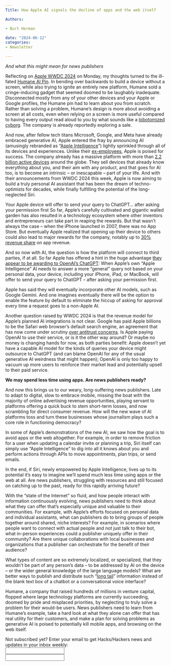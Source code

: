 ```yaml
---
Title: How Apple AI signals the decline of apps and the web itself

Authors: 

- Burt Herman

date: "2024-06-12" 
categories: 
- Newsletter 

---
```


*And what this might mean for news publishers*

Reflecting on [Apple WWDC 2024]() on Monday, my thoughts turned to the ill-fated [Humane AI Pin](https://humane.com/). In bending over backwards to build a device without a screen, while also trying to ignite an entirely new platform, Humane sold a cringe-inducing gadget that seemed doomed to be laughably inadequate. Disconnected mostly from any of your other devices and your Apple or Google profiles, the Humane pin had to learn about you from scratch. Rather than solving a problem, Humane’s design is more about avoiding a screen at all costs, even when relying on a screen is more useful compared to having every output read aloud to you by what sounds like a [lobotomized cyborg](https://youtu.be/UwCFY6pmaYY?si=ifwACy8W3za4D8rd). The company is already reportedly exploring a sale. 

And now, after fellow tech titans Microsoft, Google, and Meta have already embraced generative AI, Apple entered the fray by announcing AI (amusingly rebranded as “[Apple Intelligence](https://www.apple.com/apple-intelligence/)”) lightly sprinkled through all of its devices and experiences. Unlike their [ex-employees](https://9to5mac.com/2022/01/07/comment-why-have-some-of-apples-brightest-inventors-left-to-work-with-android-at-humane/), Apple is poised for success. The company already has a massive platform with more than [2.2 billion active devices](https://www.apple.com/ca/newsroom/2023/02/apple-reports-first-quarter-results/) around the globe. They sell devices that already know everything about you, and their aim with any product, and that goes for AI too, is to become an intrinsic – or inescapable – part of  your life. And with their announcements from WWDC 2024 this week, Apple is now aiming to build a truly personal AI assistant that has been the dream of techno-optimists for decades, while finally fulfilling the potential of the long-neglected Siri. 

Your Apple device will offer to send your query to ChatGPT… after asking your permission first
So far, Apple’s carefully cultivated and gigantic walled garden has also resulted in a technology ecosystem where other inventors and entrepreneurs can take part in reaping the rewards. But that wasn’t always the case – when the iPhone launched in 2007, there was no App Store. But eventually Apple realized that opening up their device to others could also lead to major rewards for the company, notably up to [30% revenue share](https://www.investopedia.com/apples-court-ordered-changes-to-app-store-preserve-its-cut-of-sales-revenue-8430905) on app revenue.  

And so now with AI, the question is how the platform will connect to third parties, if at all. So far Apple has offered a hint in the huge advantage [they appear to be awarding to OpenAI’s ChatGPT](https://openai.com/index/openai-and-apple-announce-partnership/): When Apple’s own “Apple Intelligence” AI needs to answer a more “general” query not based on your personal data, your device, including your iPhone, iPad, or MacBook, will offer to send your query to ChatGPT – after asking your permission first.

Apple has said they will eventually incorporate other AI models, such as Google Gemini. And one imagines eventually there will be the option to enable the feature by default to eliminate the hiccup of asking for approval every time a request goes to a non-Apple AI.

Another question raised by WWDC 2024 is that the revenue model for Apple’s planned AI integrations is not clear. Google has paid Apple billions to be the Safari web browser’s default search engine, an agreement that has now come under scrutiny [over antitrust concerns](https://www.theverge.com/2024/5/3/24147682/google-closing-arguments-search-distribution-trial-day-1). Is Apple paying OpenAI to use their service, or is it the other way around? Or maybe no money is changing hands for now, as both parties benefit: Apple doesn’t yet have a capable AI model for the kinds of queries your device might outsource to ChatGPT (and can blame OpenAI for any of the usual generative AI weirdness that might happen); OpenAI is only too happy to vacuum up more users to reinforce their market lead and potentially upsell to their paid service. 

**We may spend less time using apps. Are news publishers ready?**

And now this brings us to our weary, long-suffering news publishers. Late to adapt to digital, slow to embrace mobile, missing the boat with the majority of online advertising revenue opportunities, playing servant to platforms offering a quick buck to stem short-term losses, and now scrambling for direct consumer revenue. How will the new wave of AI platforms toss and turn these businesses whose journalism plays such a core role in functioning democracy?

In some of Apple’s demonstrations of the new AI, we saw how the goal is to avoid apps or the web altogether. For example, in order to remove friction for a user when updating a calendar invite or planning a trip, Siri itself can simply use “Apple Intelligence” to dig into all it knows about you and perform actions through APIs to move appointments, plan trips, or send emails. 

In the end, if Siri, newly empowered by Apple Intelligence, lives up to its potential it’s easy to imagine we’ll spend much less time using apps or the web at all. Are news publishers, struggling with resources and still focused on catching up to the past, ready for this rapidly arriving future?

With the “state of the Internet” so fluid, and how people interact with information continuously evolving, news publishers need to think about what they can offer that’s especially unique and valuable to their communities. For example, with Apple’s efforts focused on personal data and individual assistants, what can publishers do to bring groups of people together around shared, niche interests? For example, in scenarios where people want to connect with actual people and not just talk to their bot, what in-person experiences could a publisher uniquely offer in their community? Are there unique collaborations with local businesses and organizations that a publisher can orchestrate for the benefit of their audience? 

What types of content are so extremely localized, or specialized, that they wouldn’t be part of any person’s data – to be addressed by AI on the device – or the wider general knowledge of the large language models? What are better ways to publish and distribute such “[long tail](https://rockcontent.com/blog/long-tail-marketing/)” information instead of the blank text box of a chatbot or a conversational voice interface?

Humane, a company that raised hundreds of millions in venture capital, flopped where large technology platforms are currently succeeding, doomed by pride and misplaced priorities, by neglecting to truly solve a problem for their would-be users. News publishers need to learn from Humane’s example, take a hard look at what they alone can offer that has real utility for their customers, and make a plan for solving problems as generative AI is poised to potentially kill mobile apps, and browsing on the web itself.

<div id="mc_embed_signup"><form id="mc-embedded-subscribe-form" class="validate" action="//hackshackers.us1.list-manage.com/subscribe/post?u=c56f2e53d5ed6ef87f8aaa75c&amp;id=fb2bc6f10b" method="post" name="mc-embedded-subscribe-form" novalidate="" target="_blank">

<div id="mc_embed_signup_scroll">

<div class="mc-field-group"><label for="mce-EMAIL">Not subscribed yet? Enter your email to get Hacks/Hackers news and updates in your inbox weekly:  </label></div>

<div class="mc-field-group"><input id="mce-EMAIL" class="required email" name="EMAIL" type="email" value="" /></div>

<!-- real people should not fill this in and expect good things - do not remove this or risk form bot signups-->

<div style="position: absolute; left: -5000px;"><input tabindex="-1" name="b_c56f2e53d5ed6ef87f8aaa75c_fb2bc6f10b" type="text" value="" /></div>

<div class="clear"><input id="mc-embedded-subscribe" class="button" name="subscribe" type="text" value="" /></div>
